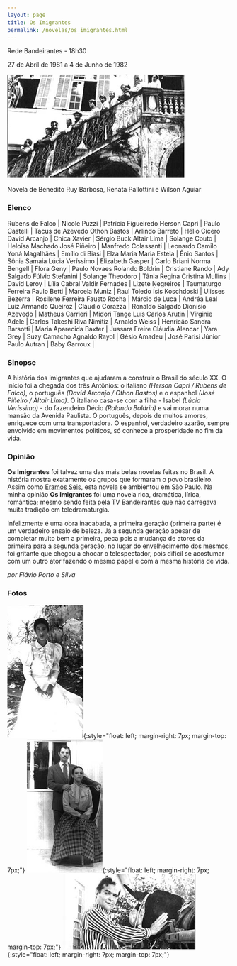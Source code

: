 ```yaml
---
layout: page
title: Os Imigrantes
permalink: /novelas/os_imigrantes.html
---
```


Rede Bandeirantes - 18h30

27 de Abril de 1981 a 4 de Junho de 1982

![os imigrantes](/novelas/img/os_imigrantes_escada.jpg)
 
Novela de Benedito Ruy Barbosa, Renata Pallottini e Wilson Aguiar 

### Elenco

Rubens de Falco  | Nicole Puzzi | Patrícia Figueiredo
Herson Capri | Paulo Castelli | Tacus de Azevedo
Othon Bastos | Arlindo Barreto | Hélio Cícero
David Arcanjo | Chica Xavier | Sérgio Buck
Altair Lima | Solange Couto | Heloísa Machado
José Piñeiro | Manfredo Colassanti | Leonardo Camilo
Yoná Magalhães | Emílio di Biasi | Elza Maria
Maria Estela | Ênio Santos | Sônia Samaia
Lúcia Veríssimo | Elizabeth Gasper | Carlo Briani
Norma Bengell | Flora Geny | Paulo Novaes
Rolando Boldrin | Cristiane Rando | Ady Salgado
Fúlvio Stefanini | Solange Theodoro | Tânia Regina
Cristina Mullins | David Leroy | Lília Cabral
Valdir Fernades | Lizete Negreiros | Taumaturgo Ferreira
Paulo Betti | Marcela Muniz | Raul Toledo
Ísis Koschdoski | Ulisses Bezerra | Rosilene Ferreira
Fausto Rocha | Márcio de Luca | Andréa Leal
Luiz Armando Queiroz | Cláudio Corazza | Ronaldo Salgado
Dionísio Azevedo | Matheus Carrieri | Midori Tange
Luís Carlos Arutin | Vírginie Adele | Carlos Takeshi
Riva Nimitiz | Arnaldo Weiss | Henricão
Sandra Barsotti | Maria Aparecida Baxter | Jussara Freire
Cláudia Alencar | Yara Grey | Suzy Camacho
Agnaldo Rayol | Gésio Amadeu | José Parisi Júnior
Paulo Autran | Baby Garroux | 
 
### Sinopse

A história dos imigrantes que ajudaram a construir o Brasil do século XX. O início foi a chegada dos três Antônios: o italiano *(Herson Capri / Rubens de Falco)*, o português *(David Arcanjo / Othon Bastos)* e o espanhol *(José Piñeiro / Altair Lima)*. O italiano casa-se com a filha - Isabel *(Lúcia Veríssimo)* - do fazendeiro Décio *(Rolando Boldrin)* e vai morar numa mansão da Avenida Paulista. O português, depois de muitos amores, enriquece com uma transportadora. O espanhol, verdadeiro azarão, sempre envolvido em movimentos políticos, só conhece a prosperidade no fim da vida. 

### Opinião

**Os Imigrantes** foi talvez uma das mais belas novelas feitas no Brasil. A história mostra exatamente os grupos que formaram o povo brasileiro. Assim como [Éramos Seis](/novelas/eramos_seis.html), esta novela se ambientou em São Paulo. Na minha opinião **Os Imigrantes** foi uma novela rica, dramática, lírica, romântica; mesmo sendo feita pela TV Bandeirantes que não carregava muita tradição em teledramaturgia.

Infelizmente é uma obra inacabada, a primeira geração (primeira parte) é um verdadeiro ensaio de beleza. Já a segunda geração apesar de completar muito bem a primeira, peca pois a mudança de atores da primeira para a segunda geração, no lugar do envelhecimento dos mesmos, foi gritante que chegou a chocar o telespectador, pois difícil se acostumar com um outro ator fazendo o mesmo papel e com a mesma história de vida.

*por Flávio Porto e Silva*

### Fotos

![Lúcia Veríssimo como Isabel](/novelas/img/os_imigrantes_lucia_verissimo.jpg){:style="float: left; margin-right: 7px; margin-top: 7px;"}
![Paulo Betti e Bete Mendes](/novelas/img/os_imigrantes_paulo_betti_e_bete_mendes.jpg){:style="float: left; margin-right: 7px; margin-top: 7px;"}
![Othon Bastos como o Antônio português](/novelas/img/os_imigrantes_othon_bastos.jpg){:style="float: left; margin-right: 7px; margin-top: 7px;"}
